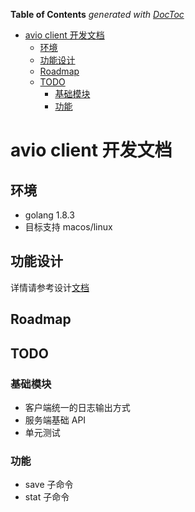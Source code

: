 <!-- START doctoc generated TOC please keep comment here to allow auto update -->
<!-- DON'T EDIT THIS SECTION, INSTEAD RE-RUN doctoc TO UPDATE -->
**Table of Contents**  *generated with [DocToc](https://github.com/thlorenz/doctoc)*

- [avio client 开发文档](#avio-client-%E5%BC%80%E5%8F%91%E6%96%87%E6%A1%A3)
  - [环境](#%E7%8E%AF%E5%A2%83)
  - [功能设计](#%E5%8A%9F%E8%83%BD%E8%AE%BE%E8%AE%A1)
  - [Roadmap](#roadmap)
  - [TODO](#todo)
    - [基础模块](#%E5%9F%BA%E7%A1%80%E6%A8%A1%E5%9D%97)
    - [功能](#%E5%8A%9F%E8%83%BD)

<!-- END doctoc generated TOC please keep comment here to allow auto update -->

# avio client 开发文档

## 环境

* golang 1.8.3
* 目标支持 macos/linux

## 功能设计

  详情请参考设计[文档](./avio.md)

## Roadmap

## TODO

### 基础模块

* 客户端统一的日志输出方式
* 服务端基础 API
* 单元测试

### 功能

* save 子命令
* stat 子命令
